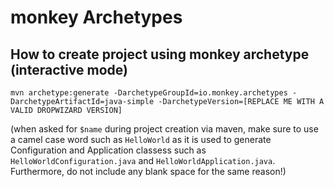 # monkey Archetypes

How to create project using monkey archetype (interactive mode)
---

```
mvn archetype:generate -DarchetypeGroupId=io.monkey.archetypes -DarchetypeArtifactId=java-simple -DarchetypeVersion=[REPLACE ME WITH A VALID DROPWIZARD VERSION]
```

(when asked for ``$name`` during project creation via maven, make sure to use a camel case word such as ``HelloWorld`` as it is used to generate Configuration and Application classess such as ``HelloWorldConfiguration.java`` and ``HelloWorldApplication.java``. Furthermore, do not include any blank space for the same reason!)